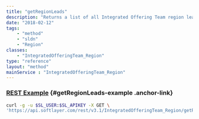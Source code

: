 ```yaml
---
title: "getRegionLeads"
description: "Returns a list of all Integrated Offering Team region leads. Note that this method, despite being visible, is not accessible by customers and attempting to use it will result in an error response. "
date: "2018-02-12"
tags:
    - "method"
    - "sldn"
    - "Region"
classes:
    - "IntegratedOfferingTeam_Region"
type: "reference"
layout: "method"
mainService : "IntegratedOfferingTeam_Region"
---
```


### [REST Example](#getRegionLeads-example) <a href="/article/rest/"><i class="fas fa-question"></i></a> {#getRegionLeads-example .anchor-link} 
```bash
curl -g -u $SL_USER:$SL_APIKEY -X GET \
'https://api.softlayer.com/rest/v3.1/IntegratedOfferingTeam_Region/getRegionLeads'
```
